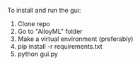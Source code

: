 To install and run the gui: 
1. Clone repo
2. Go to "AlloyML" folder
3. Make a virtual environment (preferably) 
4. pip install -r requirements.txt
5. python gui.py
